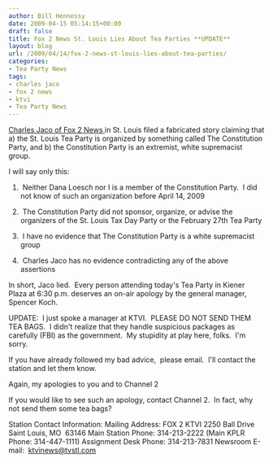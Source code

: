 ```yaml
---
author: Bill Hennessy
date: 2009-04-15 05:14:15+00:00
draft: false
title: Fox 2 News St. Louis Lies About Tea Parties **UPDATE**
layout: blog
url: /2009/04/14/fox-2-news-st-louis-lies-about-tea-parties/
categories:
- Tea Party News
tags:
- charles jaco
- fox 2 news
- ktvi
- Tea Party News
---
```


[Charles Jaco of Fox 2 News ](https://gatewaypundit.blogspot.com/2009/04/breaking-st-louis-news-accuses-tea.html)in St. Louis filed a fabricated story claiming that a) the St. Louis Tea Party is organized by something called The Constitution Party, and b) the Constitution Party is an extremist, white supremacist group.

I will say only this:

1.  Neither Dana Loesch nor I is a member of the Constitution Party.  I did not know of such an organization before April 14, 2009

2.  The Constitution Party did not sponsor, organize, or advise the organizers of the St. Louis Tax Day Party or the February 27th Tea Party

3.  I have no evidence that The Constitution Party is a white supremacist group

4.  Charles Jaco has no evidence contradicting any of the above assertions

In short, Jaco lied.  Every person attending today's Tea Party in Kiener Plaza at 6:30 p.m. deserves an on-air apology by the general manager, Spencer Koch.   

UPDATE:  I just spoke a manager at KTVI.  PLEASE DO NOT SEND THEM TEA BAGS.  I didn't realize that they handle suspicious packages as carefully (FBI) as the government.  My stupidity at play here, folks.  I'm sorry.  

If you have already followed my bad advice,  please email.  I'll contact the station and let them know.  

Again, my apologies to you and to Channel 2

If you would like to see such an apology, contact Channel 2.  In fact, why not send them some tea bags?

Station Contact Information:
Mailing Address:
FOX 2 KTVI
2250 Ball Drive 
Saint Louis, MO  63146
Main Station Phone: 314-213-2222
(Main KPLR Phone: 314-447-1111)
Assignment Desk Phone: 314-213-7831
Newsroom E-mail:  ktvinews@tvstl.com
